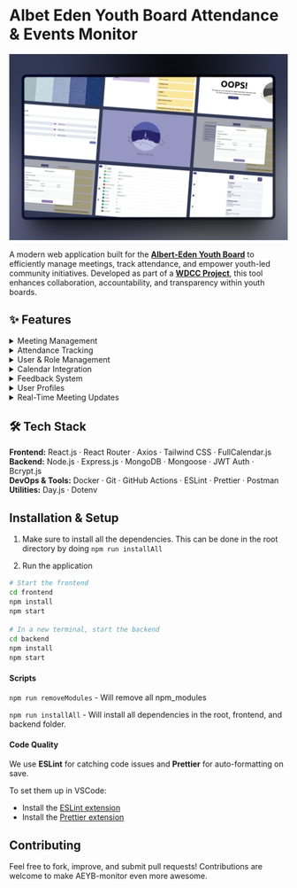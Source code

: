 # Albet Eden Youth Board Attendance & Events Monitor

![AEYB Monitor Preview](/marketing/mock/aeybmonitor-card.png)

A modern web application built for the [**Albert-Eden Youth Board**](https://www.albertedenyouth.org.nz/home) to efficiently manage meetings, track attendance, and empower youth-led community initiatives. Developed as part of a [**WDCC Project**](https://wdcc.co.nz/projects), this tool enhances collaboration, accountability, and transparency within youth boards.

## ✨ Features

<details>
<summary>Meeting Management</summary>

- Create, edit & delete meetings with details like type, location, time, and attendees  
- Categorized views for live, upcoming, and past meetings

</details>

<details>
<summary>Attendance Tracking</summary>

- Mark attendance with present/absent status and optional notes  
- View past records for full attendance history

</details>

<details>
<summary>User & Role Management</summary>

- Assign roles (e.g., Admin, Team Leader, Member)  
- Role-based permissions to ensure secure feature access

</details>

<details>
<summary>Calendar Integration</summary>

- Visualize meetings in calendar format using FullCalendar.js  
- Filter meetings by date range

</details>

<details>
<summary>Feedback System</summary>

- Submit feedback, ratings, and comments post-meeting

</details>

<details>
<summary>User Profiles</summary>

- View and update personal roles and permissions

</details>

<details>
<summary>Real-Time Meeting Updates</summary>

- Live meetings are displayed with real-time countdowns and highlights

</details>


## 🛠️ Tech Stack

**Frontend:** React.js · React Router · Axios · Tailwind CSS · FullCalendar.js  
**Backend:** Node.js · Express.js · MongoDB · Mongoose · JWT Auth · Bcrypt.js  
**DevOps & Tools:** Docker · Git · GitHub Actions · ESLint · Prettier · Postman  
**Utilities:** Day.js · Dotenv


## Installation & Setup

1. Make sure to install all the dependencies. This can be done in the root directory by doing `npm run installAll`

2. Run the application 
```bash
# Start the frontend
cd frontend
npm install
npm start

# In a new terminal, start the backend
cd backend
npm install
npm start
```

#### Scripts

`npm run removeModules` - Will remove all npm_modules

`npm run installAll` - Will install all dependencies in the root, frontend, and backend folder.


#### Code Quality

We use **ESLint** for catching code issues and **Prettier** for auto-formatting on save.

To set them up in VSCode:
- Install the [ESLint extension](https://marketplace.visualstudio.com/items?itemName=dbaeumer.vscode-eslint)
- Install the [Prettier extension](https://marketplace.visualstudio.com/items?itemName=esbenp.prettier-vscode)


## Contributing

Feel free to fork, improve, and submit pull requests! Contributions are welcome to make AEYB-monitor even more awesome.